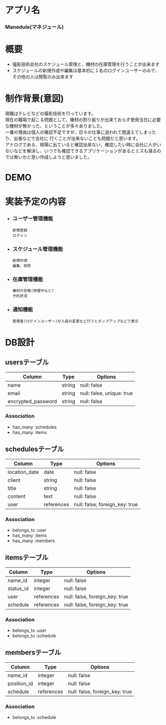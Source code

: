 # アプリ名
### Manedule(マネジュール)

# 概要
- 撮影技術会社のスケジュール管理と、機材の在庫管理を行うことが出来ます
- スケジュールの新規作成や編集は基本的に１名のログインユーザーのみで、その他の人は閲覧のみ出来ます

# 制作背景(意図)
現職はテレビなどの撮影技術を行っています。  
現在の職場で起こる問題として、機材の割り振りが出来ておらず使用当日に必要な機材が無かった、ということが多々ありました。  
一番の理由は個人の確認不足ですが、日々の仕事に追われて間違えてしまったり、出張などで会社に
行くことが出来ないことも問題だと思います。  
アナログである、現場に出ていると確認出来ない、確認したい時に会社に人がいないなどを解決し、いつでも確認できるアプリケーションがあるとミスも減るのでは無いかと思い作成しようと思いました。

# DEMO

# 実装予定の内容
- ### ユーザー管理機能  
      新規登録
      ログイン
- ### スケジュール管理機能  
      新規作成
      編集、削除
- ### 在庫管理機能  
      機材の状態(修理中など)
      予約状況
- ### 通知機能
      管理者(ログインユーザー)が人員の変更など行うとポップアップなどで表示

# DB設計
## usersテーブル
| Column             | Type   | Options                   |
| ------------------ | ------ | ------------------------- |
| name               | string | null: false               |
| email              | string | null: false, unique: true |
| encrypted_password | string | null: false               |

### Association
- has_many :schedules
- has_many :items

## schedulesテーブル
| Column        | Type       | Options                         |
| ------------  | ---------- | ------------------------------ |
| location_date | date       | null: false                    |
| client        | string     | null: false                    |
| title         | string     | null: false                    |
| content       | text       | null: false                    |
| user          | references | null: false, foreign_key: true |

### Association
- belongs_to :user
- has_many :items
- has_many :members

## itemsテーブル
| Column    | Type       | Options                        |
| --------- | ---------- | ------------------------------ |
| name_id   | integer    | null: false                    |
| status_id | integer    | null: false                    |
| user      | references | null: false, foreign_key: true |
| schedule  | references | null: false, foreign_key: true |

### Association
- belongs_to :user
- belongs_to :schedule

## membersテーブル
| Column      | Type       | Options                        |
| ----------- | ---------- | ------------------------------ |
| name_id     | integer    | null: false                    |
| position_id | integer    | null: false                    |
| schedule    | references | null: false, foreign_key: true |

### Association
- belongs_to :schedule